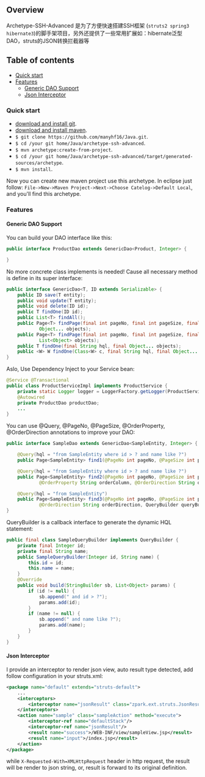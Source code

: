 ## Overview

Archetype-SSH-Advanced 是为了方便快速搭建SSH框架 (`struts2 spring3 hibernate3`)的脚手架项目，另外还提供了一些常用扩展如：hibernate泛型DAO，struts的JSON转换拦截器等

## Table of contents

 - [Quick start](#quick-start)
 - [Features](#features)
 	- [Generic DAO Support](#generic-dao-support)
 	- [Json Interceptor](#json-interceptor)

### Quick start

- [download and install git](http://git-scm.com/download/).
- [download and install maven](http://maven.apache.org/download.cgi).
- `$ git clone https://github.com/manyhf16/Java.git`.
- `$ cd /your git home/Java/archetype-ssh-advanced`.
- `$ mvn archetype:create-from-project`.
- `$ cd /your git home/Java/archetype-ssh-advanced/target/generated-sources/archetype`.
- `$ mvn install`.

Now you can create new maven project use this archetype.
In eclipse just follow: `File->New->Maven Project->Next->Choose Catelog->Default Local`, and you'll find this archetype.

### Features

#### Generic DAO Support
You can build your DAO interface like this:
```java
public interface ProductDao extends GenericDao<Product, Integer> {

}
```
No more concrete class implements is needed! Cause all necessary method is define in its super interface:
```java
public interface GenericDao<T, ID extends Serializable> {
	public ID save(T entity);
	public void update(T entity);
	public void delete(ID id);
	public T findOne(ID id);
	public List<T> findAll();
	public Page<T> findPage(final int pageNo, final int pageSize, final String hql, final String counthql, 
			Object... objects);
	public Page<T> findPage(final int pageNo, final int pageSize, final String hql, final String counthql, 
			List<Object> objects);
	public T findOne(final String hql, final Object... objects);	
	public <W> W findOne(Class<W> c, final String hql, final Object... objects) ;
}
```
Aslo, Use Dependency Inject to your Service bean:
```java
@Service @Transactional
public class ProductServiceImpl implements ProductService {
	private static Logger logger = LoggerFactory.getLogger(ProductServiceImpl.class);
	@Autowired
	private ProductDao productDao;
	...
}
```
You can use @Query, @PageNo, @PageSize, @OrderProperty, @OrderDirection annotations to improve your DAO:
```java
public interface SampleDao extends GenericDao<SampleEntity, Integer> {

	@Query(hql = "from SampleEntity where id > ? and name like ?")
	public Page<SampleEntity> find1(@PageNo int pageNo, @PageSize int pageSize, int id, String name);

	@Query(hql = "from SampleEntity where id > ? and name like ?")
	public Page<SampleEntity> find2(@PageNo int pageNo, @PageSize int pageSize, int id, String name, 
			@OrderProperty String orderColumn, @OrderDirection String orderDirection);

	@Query(hql = "from SampleEntity")
	public Page<SampleEntity> find3(@PageNo int pageNo, @PageSize int pageSize, @OrderProperty String orderColumn,
			@OrderDirection String orderDirection, QueryBuilder queryBuilder);
}
```
QueryBuilder is a callback interface to generate the dynamic HQL statement:
```java
public final class SampleQueryBuilder implements QueryBuilder {
	private final Integer id;
	private final String name;
	public SampleQueryBuilder(Integer id, String name) {
		this.id = id;
		this.name = name;
	}
	@Override
	public void build(StringBuilder sb, List<Object> params) {
		if (id != null) {
			sb.append(" and id > ?");
			params.add(id);
		}
		if (name != null) {
			sb.append(" and name like ?");
			params.add(name);
		}
	}
}
```
#### Json Interceptor
I provide an interceptor to render json view, auto result type detected, add follow configuration in your struts.xml:
```xml
<package name="default" extends="struts-default">
	...
	<interceptors>
		<interceptor name="jsonResult" class="zpark.ext.struts.JsonResultInterceptor"/>
	</interceptors>
	<action name="sample" class="sampleAction" method="execute">
		<interceptor-ref name="defaultStack"/>
		<interceptor-ref name="jsonResult"/>
		<result name="success">/WEB-INF/view/sampleView.jsp</result>
		<result name="input">/index.jsp</result>
	</action>
</package>
```
while `X-Requested-With=XMLHttpRequest` header in http request, the result will be render to json string, or, result is forward to its original definition.
